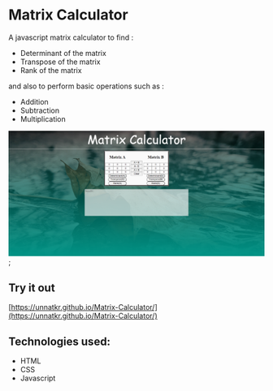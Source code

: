 # Matrix Calculator
A javascript matrix calculator to find :

- Determinant of the matrix
- Transpose of the matrix
- Rank of the matrix

and also to perform basic operations such as :
- Addition
- Subtraction
- Multiplication

![Matrix Calculator](./images/img.png);


## Try it out
[https://unnatkr.github.io/Matrix-Calculator/](https://unnatkr.github.io/Matrix-Calculator/)

## Technologies used:
- HTML
- CSS
- Javascript
